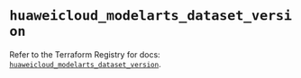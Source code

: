 # `huaweicloud_modelarts_dataset_version`

Refer to the Terraform Registry for docs: [`huaweicloud_modelarts_dataset_version`](https://registry.terraform.io/providers/huaweicloud/huaweicloud/1.71.1/docs/resources/modelarts_dataset_version).
